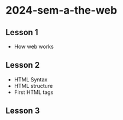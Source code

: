 # 2024-sem-a-the-web

## Lesson 1

- How web works

## Lesson 2

- HTML Syntax
- HTML structure
- First HTML tags

## Lesson 3
